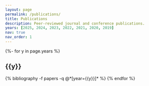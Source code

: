 ```yaml
---
layout: page
permalink: /publications/
title: Publications
description: Peer-reviewed journal and conference publications.
years: [2025, 2024, 2023, 2022, 2021, 2020, 2019]
nav: true
nav_order: 1
---
```


<!-- _pages/publications.md -->
<div class="publications">

{%- for y in page.years %}

  <h2 class="year">{{y}}</h2>
  {% bibliography -f papers -q @*[year={{y}}]* %}
{% endfor %}

</div>
